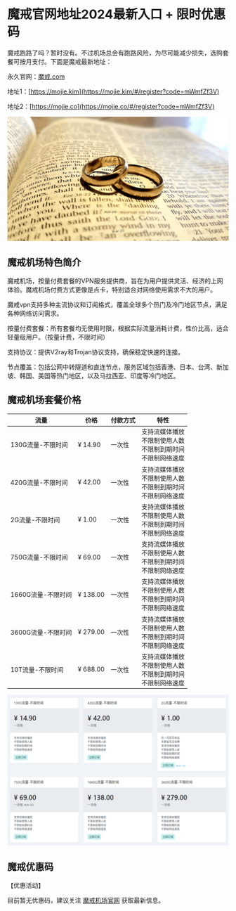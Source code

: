 # 魔戒官网地址2024最新入口 + 限时优惠码

魔戒跑路了吗？暂时没有。不过机场总会有跑路风险，为尽可能减少损失，选购套餐可按月支付。下面是魔戒最新地址：

永久官网：[魔戒.com](https://xuv.cc/out/mojie)

地址1：[https://mojie.kim](https://mojie.kim/#/register?code=mWmfZf3V)

地址2：[https://mojie.co](https://mojie.co/#/register?code=mWmfZf3V)

[![魔戒机场官网地址](mojie_20240904_150607.png)](https://xuv.cc/out/mojie)

## 魔戒机场特色简介

魔戒机场，按量付费套餐的VPN服务提供商，旨在为用户提供灵活、经济的上网体验。魔戒机场付费方式更像是点卡，特别适合对网络使用需求不大的用户。

魔戒vpn支持多种主流协议和订阅格式，覆盖全球多个热门及冷门地区节点，满足各种网络访问需求。

按量付费套餐：所有套餐均无使用时限，根据实际流量消耗计费，性价比高，适合轻量级用户。（按量计费，不限时间）

支持协议：提供V2ray和Trojan协议支持，确保稳定快速的连接。

节点覆盖：包括公网中转隧道和直连节点，服务区域包括香港、日本、台湾、新加坡、韩国、美国等热门地区，以及马拉西亚、印度等冷门地区。

## 魔戒机场套餐价格

| 流量        | 价格    | 付款方式 | 特性                     |
|-----------|-------|------|------------------------|
| 130G流量-不限时间 | ¥ 14.90 | 一次性  | 支持流媒体播放<br>不限制使用人数<br>不限制到期时间<br>不限制网络速度 |
| 420G流量-不限时间 | ¥ 42.00 | 一次性  | 支持流媒体播放<br>不限制使用人数<br>不限制到期时间<br>不限制网络速度 |
| 2G流量-不限时间   | ¥ 1.00  | 一次性  | 支持流媒体播放<br>不限制使用人数<br>不限制到期时间<br>不限制网络速度  |
| 750G流量-不限时间 | ¥ 69.00 | 一次性  | 支持流媒体播放<br>不限制使用人数<br>不限制到期时间<br>不限制网络速度 |
| 1660G流量-不限时间| ¥ 138.00| 一次性  | 支持流媒体播放<br>不限制使用人数<br>不限制到期时间<br>不限制网络速度 |
| 3600G流量-不限时间| ¥ 279.00| 一次性  | 支持流媒体播放<br>不限制使用人数<br>不限制到期时间<br>不限制网络速度 |
| 10T流量-不限时间  | ¥ 688.00| 一次性  | 支持流媒体播放<br>不限制使用人数<br>不限制到期时间<br>不限制网络速度  |

[![魔戒机场套餐价格](mojie_20240904_162204.png)](https://xuv.cc/out/mojie)

## 魔戒优惠码

【优惠活动】

目前暂无优惠码，建议关注 [魔戒机场官网](https://xuv.cc/out/mojie) 获取最新信息。
